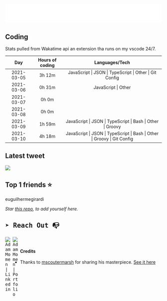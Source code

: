 
![test image size](/assets/welcome_message.gif)

## Coding
Stats pulled from Wakatime api an extension tha runs on my vscode 24/7.

|Day|Hours of coding|Languages/Tech|
|:-:|:-:|:-:|
|2021-03-05|3h 12m|JavaScript &#124; JSON &#124; TypeScript &#124; Other &#124; Git Config|
|2021-03-06|0h 31m|JavaScript &#124; Other|
|2021-03-07|0h 0m||
|2021-03-08|0h 0m||
|2021-03-09|1h 59m|JavaScript &#124; JSON &#124; TypeScript &#124; Bash &#124; Other &#124; Groovy|
|2021-03-10|4h 18m|JavaScript &#124; JSON &#124; TypeScript &#124; Bash &#124; Other &#124; Groovy &#124; Git Config|

## Latest tweet
[<img src="<tweet-image-url>" width="400">](<tweet-url>)

## Top 1 friends ⭐️
euguilhermegirardi

*Star [this repo](https://github.com/AdamMomen/AdamMomen), to add yourself here.*


<samp>

## ➤ Reach Out :mailbox_with_no_mail:

>
  <a href="https://www.linkedin.com/in/adam-momen-99596275/">
     <img align="left" alt="Adam Momen | Linkedin" width="24px" src="./assets/Linkedin.svg" />
   </a>

   <a href="https://adammomen.com/">
     <img align="left" alt="Adam Momen | Portfolio" width="24px" src="./assets/web.svg" />
   </a>

</samp>

<br>

#### Credits
* Thanks to [mscoutermarsh](https://github.com/mscoutermarsh) for sharing his masterpiece. [See it here](https://github.com/mscoutermarsh/mscoutermarsh)